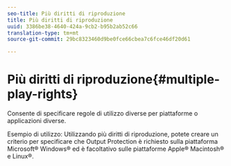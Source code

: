 ```yaml
---
seo-title: Più diritti di riproduzione
title: Più diritti di riproduzione
uuid: 3386be38-4640-424a-9cb2-b95b2ab52c66
translation-type: tm+mt
source-git-commit: 29bc8323460d9be0fce66cbea7c6fce46df20d61

---
```



# Più diritti di riproduzione{#multiple-play-rights}

Consente di specificare regole di utilizzo diverse per piattaforme o applicazioni diverse.

Esempio di utilizzo: Utilizzando più diritti di riproduzione, potete creare un criterio per specificare che Output Protection è richiesto sulla piattaforma Microsoft® Windows® ed è facoltativo sulle piattaforme Apple® Macintosh® e Linux®.
